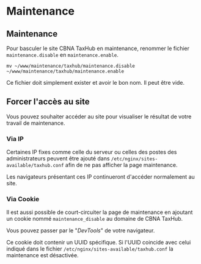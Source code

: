# Maintenance

## Maintenance

Pour basculer le site CBNA TaxHub en maintenance,
renommer le fichier `maintenance.disable` en `maintenance.enable`.
```
mv ~/www/maintenance/taxhub/maintenance.disable ~/www/maintenance/taxhub/maintenance.enable
```

Ce fichier doit simplement exister et avoir le bon nom. Il peut être vide.

## Forcer l'accès au site

Vous pouvez souhaiter accéder au site pour visualiser le résultat de votre travail
de maintenance.

### Via IP
Certaines IP fixes comme celle du serveur ou celles des postes des administrateurs
peuvent être ajouté dans `/etc/nginx/sites-available/taxhub.conf`
afin de ne pas afficher la page maintenance.

Les navigateurs présentant ces IP continueront d'accéder normalement au site.

### Via Cookie
Il est aussi possible de court-circuiter la page de maintenance en ajoutant un
cookie nommé `maintenance_disable` au domaine de CBNA TaxHub.

Vous pouvez passer par le "*DevTools*" de votre navigateur.

Ce cookie doit contenir un UUID spécifique. Si l'UUID coincide avec celui
indiqué dans le fichier `/etc/nginx/sites-available/taxhub.conf` la
maintenance est désactivée.
